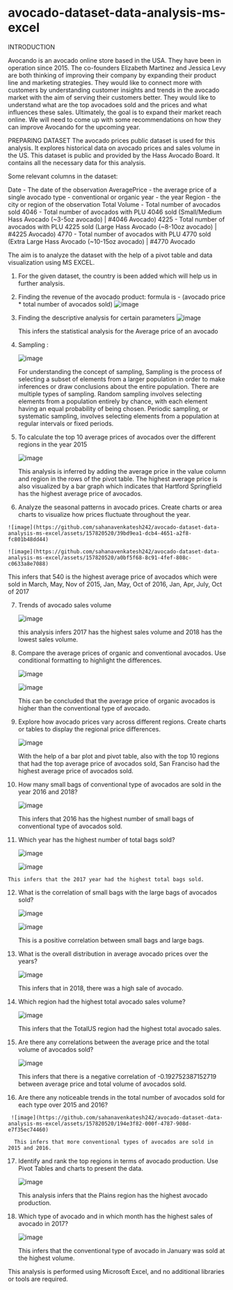 # avocado-dataset-data-analysis-ms-excel
INTRODUCTION 

Avocando is an avocado online store based in the USA. They have been in operation since 2015. The co-founders Elizabeth Martinez and Jessica Levy are both thinking of improving their company by expanding their product line and marketing strategies. They would like to connect more with customers by understanding customer insights and trends in the avocado market with the aim of serving their customers better. They would like to understand what are the top avocadoes sold and the prices and what influences these sales. Ultimately, the goal is to expand their market reach online. We will need to come up with some recommendations on how they can improve Avocando for the upcoming year.

PREPARING DATASET 
The avocado prices public dataset is used for this analysis. It explores historical data on avocado prices and sales volume in the US. This dataset is public and provided by the Hass Avocado Board. It contains all the necessary data for this analysis.

Some relevant columns in the dataset:

Date - The date of the observation
AveragePrice - the average price of a single avocado
type - conventional or organic
year - the year
Region - the city or region of the observation
Total Volume - Total number of avocados sold
4046 - Total number of avocados with PLU 4046 sold (Small/Medium Hass Avocado (~3-5oz avocado) | #4046 Avocado)
4225 - Total number of avocados with PLU 4225 sold (Large Hass Avocado (~8-10oz avocado) | #4225 Avocado)
4770 - Total number of avocados with PLU 4770 sold (Extra Large Hass Avocado (~10-15oz avocado) | #4770 Avocado

The aim is to analyze the dataset with the help of a pivot table and data visualization using MS EXCEL.

  1. For the given dataset, the country is been added which will help us in further analysis.
 
  2. Finding the revenue of the avocado product: formula is - (avocado price * total number of avocados sold)
       ![image](https://github.com/sahanavenkatesh242/avocado-dataset-data-analysis-ms-excel/assets/157820520/573c50d4-ff58-4fa6-97a0-8b662f26a029)

  3. Finding the descriptive analysis for certain parameters
       ![image](https://github.com/sahanavenkatesh242/avocado-dataset-data-analysis-ms-excel/assets/157820520/1b41080d-dba3-4f26-8423-689d95a44f85)

     This infers the statistical analysis for the Average price of an avocado
     
  4. Sampling :

      ![image](https://github.com/sahanavenkatesh242/avocado-dataset-data-analysis-ms-excel/assets/157820520/d33d32fe-9b06-4bb5-b561-77ae9bbc35cf)
   
      For understanding the concept of sampling, Sampling is the process of selecting a subset of elements from a larger population in order to make inferences or draw conclusions about the entire population.
      There are multiple types of sampling. Random sampling involves selecting elements from a population entirely by chance, with each element having an equal probability of being chosen.
       Periodic sampling, or systematic sampling, involves selecting elements from a population at regular intervals or fixed periods.

  5. To calculate the top 10 average prices of avocados over the different regions in the year 2015

       ![image](https://github.com/sahanavenkatesh242/avocado-dataset-data-analysis-ms-excel/assets/157820520/3dfcb1f5-49d5-4e45-a875-014daae66f03)

     This analysis is inferred by adding the average price in the value column and region in the rows of the pivot table. The highest average price is also visualized by a bar graph which indicates that Hartford Springfield has the highest average price of avocados.
 
  6. Analyze the seasonal patterns in avocado prices. Create  charts or area charts to visualize how prices fluctuate throughout the year.  

    ![image](https://github.com/sahanavenkatesh242/avocado-dataset-data-analysis-ms-excel/assets/157820520/39bd9ea1-dcb4-4651-a2f8-fc801b48dd44)

    ![image](https://github.com/sahanavenkatesh242/avocado-dataset-data-analysis-ms-excel/assets/157820520/a0bf5f68-8c91-4fef-808c-c0633a8e7088)

  This infers that 540 is the highest average price of avocados which were sold in March, May, Nov of 2015, Jan, May, Oct of 2016, Jan, Apr, July, Oct of 2017 

  7. Trends of avocado sales volume

     ![image](https://github.com/sahanavenkatesh242/avocado-dataset-data-analysis-ms-excel/assets/157820520/1628c6f2-3a6e-473e-88f9-1ace9fe67d1f)

      this analysis infers 2017 has the highest sales volume and 2018 has the lowest sales volume.

  8. Compare the average prices of organic and conventional avocados. Use conditional formatting to highlight the differences.

       ![image](https://github.com/sahanavenkatesh242/avocado-dataset-data-analysis-ms-excel/assets/157820520/d84f5e28-919a-447c-8496-a59bddcf625a)

        ![image](https://github.com/sahanavenkatesh242/avocado-dataset-data-analysis-ms-excel/assets/157820520/04a584f5-4c0a-4c43-842d-260039ae6bf2)

     This can be concluded that the average price of organic avocados is higher than the conventional type of avocado.

  9. Explore how avocado prices vary across different regions. Create charts or tables to display the regional price differences.

      ![image](https://github.com/sahanavenkatesh242/avocado-dataset-data-analysis-ms-excel/assets/157820520/70218494-ce9e-4c09-b18d-ed1677b65808)

      With the help of a bar plot and pivot table, also with the top 10 regions that had the top average price of avocados sold, San Franciso had the highest average price of avocados sold.

  10. How many small bags of conventional type of avocados are sold in the year 2016 and 2018?

      ![image](https://github.com/sahanavenkatesh242/avocado-dataset-data-analysis-ms-excel/assets/157820520/457ba14f-d1b9-402d-ad81-3b680cc67c2d)

      This infers that 2016 has the highest number of small bags of conventional type of avocados sold.

  11. Which year has the highest number of total bags sold?

      ![image](https://github.com/sahanavenkatesh242/avocado-dataset-data-analysis-ms-excel/assets/157820520/3103e467-490e-4263-8629-72f793b59bc5)
    
      ![image](https://github.com/sahanavenkatesh242/avocado-dataset-data-analysis-ms-excel/assets/157820520/8fec478a-8b0a-4f7b-a5fc-3abca6881467)

    This infers that the 2017 year had the highest total bags sold.

  12. What is the correlation of small bags with the large bags of avocados sold?

        ![image](https://github.com/sahanavenkatesh242/avocado-dataset-data-analysis-ms-excel/assets/157820520/b72a7f65-8916-453d-b28c-ad5f80623704)

      ![image](https://github.com/sahanavenkatesh242/avocado-dataset-data-analysis-ms-excel/assets/157820520/e2ef6918-6b66-402c-9a1c-2fdb3b9e14c7)

      This is a positive correlation between small bags and large bags.

  13. What is the overall distribution in average avocado prices over the years?

      ![image](https://github.com/sahanavenkatesh242/avocado-dataset-data-analysis-ms-excel/assets/157820520/cea75728-c4a6-4c7e-8699-acb23b251476)

      This infers that in 2018, there was a high sale of avocado.

  14. Which region had the highest total avocado sales volume?

        ![image](https://github.com/sahanavenkatesh242/avocado-dataset-data-analysis-ms-excel/assets/157820520/5dd64ebd-c424-42ee-844b-9607142691b3)

       This infers that the TotalUS region had the highest total avocado sales.

  15. Are there any correlations between the average price and the total volume of avocados sold?

      ![image](https://github.com/sahanavenkatesh242/avocado-dataset-data-analysis-ms-excel/assets/157820520/d2c17e16-7efd-4057-bfa6-1764506ea0e9)

      This infers that there is a negative correlation of -0.192752387152719 between average price and total volume of avocados sold.

  16. Are there any noticeable trends in the total number of avocados sold for each type over 2015 and 2016?

     ![image](https://github.com/sahanavenkatesh242/avocado-dataset-data-analysis-ms-excel/assets/157820520/194e3f82-000f-4787-908d-e7f35ec74460)
     
      This infers that more conventional types of avocados are sold in 2015 and 2016.

  17. Identify and rank the top regions in terms of avocado production. Use Pivot Tables and charts to present the data.
 
      ![image](https://github.com/sahanavenkatesh242/avocado-dataset-data-analysis-ms-excel/assets/157820520/29c28f2a-ec14-4888-a04a-7b6d6861716d)

        This analysis infers that the Plains region has the highest avocado production.

  18. Which type of avocado and in which month has the highest sales of avocado in 2017?

        ![image](https://github.com/sahanavenkatesh242/avocado-dataset-data-analysis-ms-excel/assets/157820520/4370eaea-638a-4a02-b02f-d9f0dbd27808)

        This infers that the conventional type of avocado in January was sold at the highest volume.



This analysis is performed using Microsoft Excel, and no additional libraries or tools are required.





